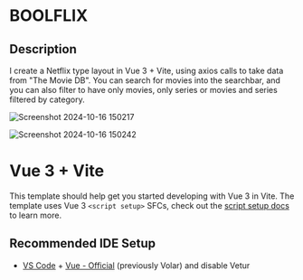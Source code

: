 # BOOLFLIX

## Description
I create a Netflix type layout in Vue 3 + Vite, using axios calls to take data from "The Movie DB". You can search for movies into the searchbar, and you can also filter to have only movies, only series or movies and series filtered by category.

![Screenshot 2024-10-16 150217](https://github.com/user-attachments/assets/123a850b-2c9e-4ce3-8b75-ff7d4244f6da)


![Screenshot 2024-10-16 150242](https://github.com/user-attachments/assets/a514affd-1ab9-4d79-b693-26166ddac92a)






# Vue 3 + Vite

This template should help get you started developing with Vue 3 in Vite. The template uses Vue 3 `<script setup>` SFCs, check out the [script setup docs](https://v3.vuejs.org/api/sfc-script-setup.html#sfc-script-setup) to learn more.

## Recommended IDE Setup

- [VS Code](https://code.visualstudio.com/) + [Vue - Official](https://marketplace.visualstudio.com/items?itemName=Vue.volar) (previously Volar) and disable Vetur
